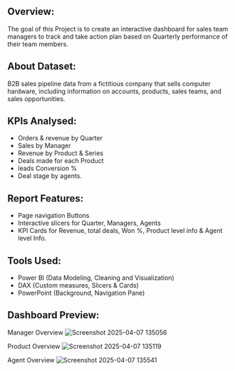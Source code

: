 ## Overview:
The goal of this Project is to create an interactive dashboard for sales team managers to track and take action plan based on Quarterly performance of their team members.

## About Dataset:
B2B sales pipeline data from a fictitious company that sells computer hardware, including information on accounts, products, sales teams, and sales opportunities.

##  KPIs Analysed:
- Orders & revenue by Quarter
- Sales by Manager 
- Revenue by Product & Series
- Deals made for each Product
- leads Conversion %
- Deal stage by agents.

## Report Features:
- Page navigation Buttons
- Interactive slicers for Quarter, Managers, Agents
- KPI Cards for Revenue, total deals, Won %, Product level info & Agent level Info.

## Tools Used:
- Power BI (Data Modeling, Cleaning and Visualization)
- DAX (Custom measures, Slicers & Cards)
- PowerPoint (Background, Navigation Pane)


## Dashboard Preview:
Manager Overview
![Screenshot 2025-04-07 135056](https://github.com/user-attachments/assets/925eed52-1f2e-45f3-986b-295d2d982b74)

Product Overview
![Screenshot 2025-04-07 135119](https://github.com/user-attachments/assets/6fcb81c4-c71d-455b-9baf-1166c017ae9a)

Agent Overview
![Screenshot 2025-04-07 135541](https://github.com/user-attachments/assets/c6fea35d-f323-45e5-8271-fbae1e6f0fa6)






